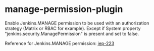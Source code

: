 # manage-permission-plugin

Enable Jenkins.MANAGE permission to be used with an authorization strategy (Matrix or RBAC for example).
Except if System property "jenkins.security.ManagePermission" is present and set to false.

Reference for Jenkins.MANAGE permission: [jep-223](https://github.com/jenkinsci/jep/tree/master/jep/223)
